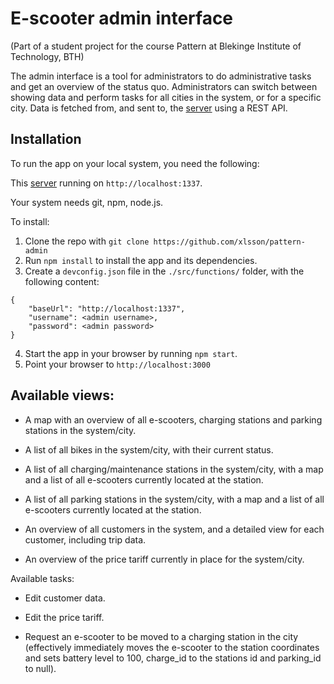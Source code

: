 # E-scooter admin interface
(Part of a student project for the course Pattern at Blekinge Institute of Technology, BTH)

The admin interface is a tool for administrators to do administrative tasks and get an overview of the status quo. Administrators can switch between showing data and perform tasks for all cities in the system, or for a specific city. Data is fetched from, and sent to, the [server](https://github.com/wadholm/pattern-backend) using a REST API.

## Installation

To run the app on your local system, you need the following:

This [server](https://github.com/wadholm/pattern-backend) running on `http://localhost:1337`.

Your system needs git, npm, node.js.

To install:

1. Clone the repo with `git clone https://github.com/xlsson/pattern-admin`
2. Run `npm install` to install the app and its dependencies.
3. Create a `devconfig.json` file in the `./src/functions/` folder, with the following content:
```
{
    "baseUrl": "http://localhost:1337",
    "username": <admin username>,
    "password": <admin password>
}
```

4. Start the app in your browser by running `npm start`.
5. Point your browser to `http://localhost:3000`


## Available views:

- A map with an overview of all e-scooters, charging stations and parking stations in the system/city.

- A list of all bikes in the system/city, with their current status.

- A list of all charging/maintenance stations in the system/city, with a map and a list of all e-scooters currently located at the station.

- A list of all parking stations in the system/city, with a map and a list of all e-scooters currently located at the station.

- An overview of all customers in the system, and a detailed view for each customer, including trip data.

- An overview of the price tariff currently in place for the system/city.

Available tasks:

- Edit customer data.

- Edit the price tariff.

- Request an e-scooter to be moved to a charging station in the city (effectively immediately moves the e-scooter to the station coordinates and sets battery level to 100, charge_id to the stations id and parking_id to null).
